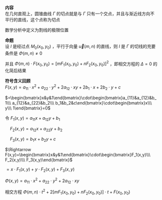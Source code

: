 **内容**  
在几何直观上，圆锥曲线 $\Gamma$ 的切点就是与 $\Gamma$ 只有一个交点，并且与渐近线方向不平行的直线，这个点称为切点  
  
数学分析中定义为割线的极限位置  
  
**命题**  
设 $l$ 是经过点 $M_0(x_0,y_0)$ ，平行于向量 $\vec u(m,n)$ 的直线，则 $l$ 是 $\Gamma$ 的切线的充要条件是 $\Phi(m,n)\neq0$  
  
并且 $\Phi(m,n)\cdot F(x_0,y_0)=[mF_1(x_0,y_0)+nF_2(x_0,y_0)]^2$ ，即相交方程的 $\Delta=0$ 的化简后结果  
  
**符号含义回顾**  
$F(x,y)=a_{11}\cdot x^2+a_{22}\cdot y^2+2a_{12}\cdot xy+2b_1\cdot x+2b_2\cdot y+c$  
  
$=\begin{bmatrix}x&y&1\end{bmatrix}\cdot\begin{bmatrix}a_{11}&a_{12}&b_1\\\ a_{12}&a_{22}&b_2\\\ b_1&b_2&c\end{bmatrix}\cdot\begin{bmatrix}x\\\ y\\\ 1\end{bmatrix}=0$  
  
令 $F_1(x,y)=a_{11}x+a_{12}y+b_1$  
  
$\quad F_2(x,y)=a_{12}x+a_{22}y+b_2$  
  
$\quad F_3(x,y)=b_1x+b_2y+c$  
  
$\Rightarrow F(x,y)=\begin{bmatrix}x&y&1\end{bmatrix}\cdot\begin{bmatrix}F_1(x,y)\\\ F_2(x,y)\\\ F_3(x,y)\end{bmatrix}$  
  
$=x\cdot F_1(x,y)+y\cdot F_2(x,y)+F_3(x,y)$  
  
$\Phi(x,y)=a_{11}\cdot x^2+a_{22}\cdot y^2+2a_{12}\cdot xy$  
  
相交方程 $\Phi(m,n)\cdot t^2+2[mF_1(x_0,y_0)+nF_2(x_0,y_0)]\cdot t+F(x_0,y_0)$  
